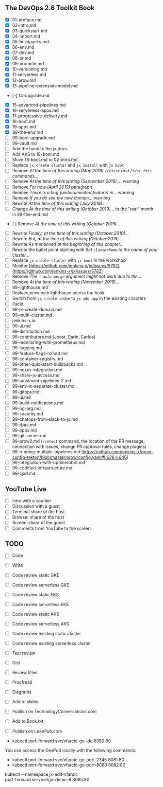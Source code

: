 ## The DevOps 2.6 Toolkit Book

- [X] 01-preface.md
- [X] 02-intro.md
- [X] 03-quickstart.md
- [X] 04-import.md
- [X] 05-buildpacks.md
- [X] 06-env.md
- [X] 07-dev.md
- [X] 08-pr.md
- [X] 09-promote.md
- [X] 10-versioning.md
- [X] 11-serverless.md
- [X] 12-prow.md
- [X] 13-pipeline-extension-model.md
- [-] 14-upgrade.md
- [X] 15-advanced-pipelines.md
- [X] 16-serverless-apps.md
- [X] 17-progressive-delivery.md
- [X] 18-boot.md
- [X] 19-apps.md
- [X] 99-the-end.md
- [ ] 99-boot-upgrade.md
- [ ] 99-vault.md
- [ ] Add the book to the jx docs
- [ ] Add AKS to 18-boot.md
- [ ] Move 18-boot.md to 02-intro.md 
- [ ] Replace `jx create cluster` and `jx install` with `jx boot`
- [ ] Remove *At the time of this writing (May 2019) `/retest` and `/test this` commands...*
- [ ] Remove *At the time of this writing (September 2019),...* warning
- [ ] Remove *For now (April 2019)* paragraph
- [ ] Remove *There is a bug (undocumented feature) in...* warning
- [ ] Remove *If you do see the new domain...* warning
- [ ] Rewrite *At the time of this writing (July 2019)...*
- [ ] Change *At the time of this writing (October 2019)...* to the "real" month in 99-the-end.md
- [ ] Remove *At the time of this writing (October 2019)...*
- [ ] Rewrite *Finally, at the time of this writing (October 2019)...*
- [ ] Rewrite *But, at the time of this writing (October 2019)...*
- [ ] Rewrite *As mentioned at the beginning of this chapter...*
- [ ] Rewrite the bullet point starting with *Set `clusterName` to the name of your cluster...*
- [ ] Replace `jx create cluster` with `jx boot` in the workshop
- [ ] Monitor [https://github.com/jenkins-x/jx/issues/5782](https://github.com/jenkins-x/jx/issues/5782)
- [ ] Remove *The `--auto-merge` argument might not work due to the...*
- [ ] Remove *At the time of this writing (November 2019)...*
- [ ] 99-lighthouse.md
- [ ] Replace prow with lighthouse across the book
- [ ] Switch from `jx create addon` to `jx add app` in the existing chapters
- [ ] Packt
- [ ] 99-jx-create-domain.md
- [ ] 99-multi-cluster.md
- [ ] jenkins-x.io
- [ ] 99-ui.md
- [ ] 99-distribution.md
- [ ] 99-contributors.md (Joost, Darin, Carlos)
- [ ] 99-monitoring-with-prometheus.md
- [ ] 99-logging.md
- [ ] 99-feature-flags-rollout.md
- [ ] 99-container-registry.md
- [ ] 99-other-quickstart-buildpacks.md
- [ ] 99-nexus-integration.md
- [ ] 99-share-jx-access.md
- [ ] 99-advanced-pipelines-2.md
- [ ] 99-env-in-separate-cluster.md
- [ ] 99-gitops.md
- [ ] 99-ui.md
- [ ] 99-build-notifications.md
- [ ] 99-ng-arg.md
- [ ] 99-security.md
- [ ] 99-chatops-from-slack-to-jx.md
- [ ] 99-rbac.md
- [ ] 99-apps.md
- [ ] 99-git-server.md
- [ ] 99-prow2.md (`/retest` command, the location of the PR message, connection with issues, change PR approval rules, change plugins)
- [ ] 99-running-multiple-pipelines.md (https://github.com/jenkins-x/prow-config-tekton/blob/master/prow/config.yaml#L628-L646)
- [ ] 99-integration-with-uptimerobot.md
- [ ] 99-codified-infrastructure.md
- [ ] 99-cjxd.md

## YouTube Live

- [ ] Intro with a counter
- [ ] Discussion with a guest
- [ ] Terminal share of the host
- [ ] Browser share of the host
- [ ] Screen-share of the guest
- [ ] Comments from YouTube to the screen

## TODO

- [ ] Code
- [ ] Write
- [ ] Code review static GKE
- [ ] Code review serverless GKE
- [ ] Code review static EKS
- [ ] Code review serverless EKS
- [ ] Code review static AKS
- [ ] Code review serverless AKS
- [ ] Code review existing static cluster
- [ ] Code review existing serverless cluster
- [ ] Text review
- [ ] Gist
- [ ] Review titles
- [ ] Proofread
- [ ] Diagrams
- [ ] Add to slides
- [ ] Publish on TechnologyConversations.com
- [ ] Add to Book.txt
- [ ] Publish on LeanPub.com 




* kubectl port-forward svc/vfarcic-go-ide 8080:80

You can access the DevPod locally with the following commands:
* kubectl port-forward svc/vfarcic-go-port-2345 8081:80
* kubectl port-forward svc/vfarcic-go-port-8080 8082:80


kubectl --namespace jx-edit-vfarcic \
    port-forward service/go-demo-6 8085:80